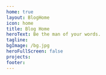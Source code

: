```yaml
---
home: true
layout: BlogHome
icon: home
title: Blog Home
heroText: Be the man of your words.
tagline: 
bgImage: /bg.jpg
heroFullScreen: false
projects:
footer: 
---
```


